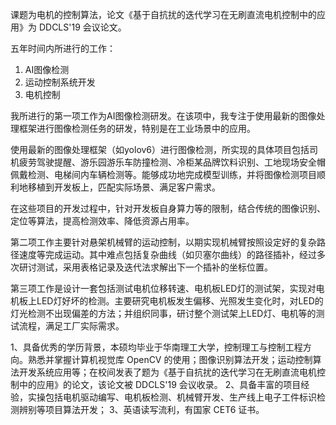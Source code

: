 课题为电机的控制算法，论文《基于自抗扰的迭代学习在无刷直流电机控制中的应用》为 DDCLS'19 会议论文。


五年时间内所进行的工作：
1. AI图像检测
2. 运动控制系统开发
3. 电机控制

我所进行的第一项工作为AI图像检测研发。在该项中，我专注于使用最新的图像处理框架进行图像检测任务的研发，特别是在工业场景中的应用。

使用最新的图像处理框架（如yolov6）进行图像检测，所实现的具体项目包括司机疲劳驾驶提醒、游乐园游乐车防撞检测、冷柜某品牌饮料识别、工地现场安全帽佩戴检测、电梯间内车辆检测等。能够成功地完成模型训练，并将图像检测项目顺利地移植到开发板上，匹配实际场景、满足客户需求。

在这些项目的开发过程中，针对开发板自身算力等的限制，结合传统的图像识别、定位等算法，提高检测效率、降低资源占用率。

第二项工作主要针对悬架机械臂的运动控制，以期实现机械臂按照设定好的复杂路径速度等完成运动。其中难点包括复杂曲线（如贝塞尔曲线）的路径插补，经过多次研讨测试，采用表格记录及迭代法求解出下一个插补的坐标位置。

第三项工作是设计一套包括测试电机位移转速、电机板LED灯的测试架，实现对电机板上LED灯好坏的检测。主要研究电机板发生偏移、光照发生变化时，对LED的灯光检测不出现偏差的方法；并组织同事，研讨整个测试架上LED灯、电机等的测试流程，满足工厂实际需求。

1、具备优秀的学历背景，本硕均毕业于华南理工大学，控制理工与控制工程方向。熟悉并掌握计算机视觉库 OpenCV 的使用；图像识别算法开发；运动控制算法开发系统应用等；在校间发表了题为《基于自抗扰的迭代学习在无刷直流电机控制中的应用》的论文，该论文被 DDCLS'19 会议收录。
2、具备丰富的项目经验，实操包括电机驱动编写、电机板检测、机械臂开发、生产线上电子工件标识检测辨别等项目算法开发；
3、英语读写流利，有国家 CET6 证书。